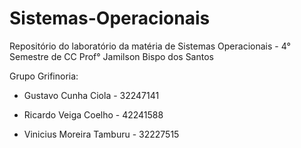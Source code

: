 # Sistemas-Operacionais
Repositório do laboratório da matéria de Sistemas Operacionais - 4° Semestre de CC 
Prof° Jamilson Bispo dos Santos

Grupo Grifinoria:

- Gustavo Cunha Ciola - 32247141

- Ricardo Veiga Coelho - 42241588

- Vinicius Moreira Tamburu - 32227515

